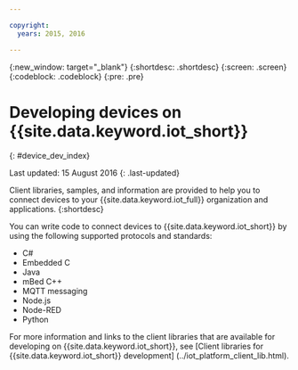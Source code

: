 ```yaml
---

copyright:
  years: 2015, 2016

---
```


{:new_window: target="_blank"}
{:shortdesc: .shortdesc}
{:screen: .screen}
{:codeblock: .codeblock}
{:pre: .pre}

# Developing devices on {{site.data.keyword.iot_short}}
{: #device_dev_index}

Last updated: 15 August 2016
{: .last-updated}

Client libraries, samples, and information are provided to help you to connect devices to your {{site.data.keyword.iot_full}} organization and applications.
{:shortdesc}

You can write code to connect devices to {{site.data.keyword.iot_short}} by using the following supported protocols and standards:

- C#
- Embedded C
- Java
- mBed C++
- MQTT messaging
- Node.js
- Node-RED
- Python

For more information and links to the client libraries that are available for developing on {{site.data.keyword.iot_short}}, see [Client libraries for {{site.data.keyword.iot_short}} development] (../iot_platform_client_lib.html).
